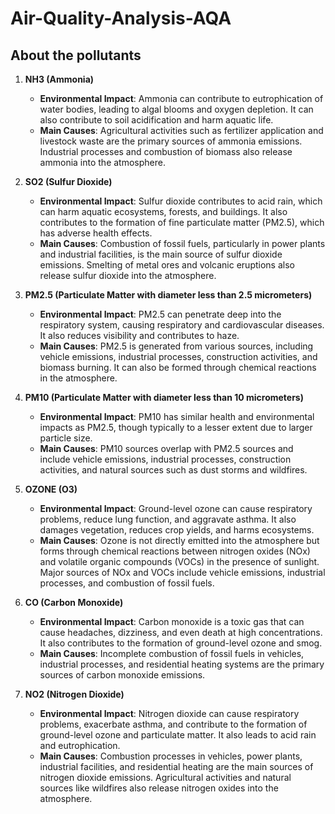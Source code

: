 # Air-Quality-Analysis-AQA

## About the pollutants

1. **NH3 (Ammonia)**
   - **Environmental Impact**: Ammonia can contribute to eutrophication of water bodies, leading to algal blooms and oxygen depletion. It can also contribute to soil acidification and harm aquatic life.
   - **Main Causes**: Agricultural activities such as fertilizer application and livestock waste are the primary sources of ammonia emissions. Industrial processes and combustion of biomass also release ammonia into the atmosphere.

2. **SO2 (Sulfur Dioxide)**
   - **Environmental Impact**: Sulfur dioxide contributes to acid rain, which can harm aquatic ecosystems, forests, and buildings. It also contributes to the formation of fine particulate matter (PM2.5), which has adverse health effects.
   - **Main Causes**: Combustion of fossil fuels, particularly in power plants and industrial facilities, is the main source of sulfur dioxide emissions. Smelting of metal ores and volcanic eruptions also release sulfur dioxide into the atmosphere.

3. **PM2.5 (Particulate Matter with diameter less than 2.5 micrometers)**
   - **Environmental Impact**: PM2.5 can penetrate deep into the respiratory system, causing respiratory and cardiovascular diseases. It also reduces visibility and contributes to haze.
   - **Main Causes**: PM2.5 is generated from various sources, including vehicle emissions, industrial processes, construction activities, and biomass burning. It can also be formed through chemical reactions in the atmosphere.

4. **PM10 (Particulate Matter with diameter less than 10 micrometers)**
   - **Environmental Impact**: PM10 has similar health and environmental impacts as PM2.5, though typically to a lesser extent due to larger particle size.
   - **Main Causes**: PM10 sources overlap with PM2.5 sources and include vehicle emissions, industrial processes, construction activities, and natural sources such as dust storms and wildfires.

5. **OZONE (O3)**
   - **Environmental Impact**: Ground-level ozone can cause respiratory problems, reduce lung function, and aggravate asthma. It also damages vegetation, reduces crop yields, and harms ecosystems.
   - **Main Causes**: Ozone is not directly emitted into the atmosphere but forms through chemical reactions between nitrogen oxides (NOx) and volatile organic compounds (VOCs) in the presence of sunlight. Major sources of NOx and VOCs include vehicle emissions, industrial processes, and combustion of fossil fuels.

6. **CO (Carbon Monoxide)**
   - **Environmental Impact**: Carbon monoxide is a toxic gas that can cause headaches, dizziness, and even death at high concentrations. It also contributes to the formation of ground-level ozone and smog.
   - **Main Causes**: Incomplete combustion of fossil fuels in vehicles, industrial processes, and residential heating systems are the primary sources of carbon monoxide emissions.

7. **NO2 (Nitrogen Dioxide)**
   - **Environmental Impact**: Nitrogen dioxide can cause respiratory problems, exacerbate asthma, and contribute to the formation of ground-level ozone and particulate matter. It also leads to acid rain and eutrophication.
   - **Main Causes**: Combustion processes in vehicles, power plants, industrial facilities, and residential heating are the main sources of nitrogen dioxide emissions. Agricultural activities and natural sources like wildfires also release nitrogen oxides into the atmosphere.
